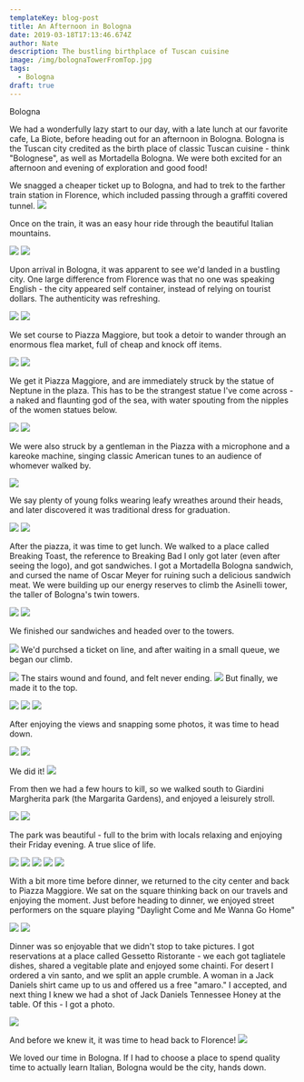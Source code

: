 ```yaml
---
templateKey: blog-post
title: An Afternoon in Bologna
date: 2019-03-18T17:13:46.674Z
author: Nate
description: The bustling birthplace of Tuscan cuisine
image: /img/bolognaTowerFromTop.jpg
tags:
  - Bologna
draft: true
---
```

Bologna


We had a wonderfully lazy start to our day, with a late lunch at our favorite cafe, La Biote, before heading out for an afternoon in Bologna. Bologna is the Tuscan city credited as the birth place of classic Tuscan cuisine - think "Bolognese", as well as Mortadella Bologna. We were both excited for an afternoon and evening of exploration and good food!

We snagged a cheaper ticket up to Bologna, and had to trek to the farther train station in Florence, which included passing through a graffiti covered tunnel.
![](/img/florence/trainToBologna.jpg)

Once on the train, it was an easy hour ride through the beautiful Italian mountains. 

![](/img/florence/trainToBologna2.jpg)
![](/img/florence/tunnelToTrain.jpg)

Upon arrival in Bologna, it was apparent to see we'd landed in a bustling city. One large difference from Florence was that no one was speaking English - the city appeared self container, instead of relying on tourist dollars. The authenticity was refreshing. 

![](/img/florence/arrivalBologna.jpg)
![](/img/florence/arrivalBologna2.jpg)

We set course to Piazza Maggiore, but took a detoir to wander through an enormous flea market, full of cheap and knock off items. 

![](/img/florence/arrivalFleaMarket.jpg)
![](/img/florence/arrivalFleaMarket2.jpg)

We get it Piazza Maggiore, and are immediately struck by the statue of Neptune in the plaza. This has to be the strangest statue I've come across - a naked and flaunting god of the sea, with water spouting from the nipples of the women statues below. 

![](/img/florence/maggioreWeirdStatue1.jpg)
![](/img/florence/maggioreWeirdStatue2.jpg)

We were also struck by a gentleman in the Piazza with a microphone and a kareoke machine, singing classic American tunes to an audience of whomever walked by. 

![](/img/florence/maggiorePiazza.jpg)

We say plenty of young folks wearing leafy wreathes around their heads, and later discovered it was traditional dress for graduation. 

![](/img/florence/maggioreGraduation.jpg)
![](/img/florence/maggioreGraduation2.jpg)

After the piazza, it was time to get lunch. We walked to a place called Breaking Toast, the reference to Breaking Bad I only got later (even after seeing the logo), and got sandwiches. I got a Mortadella Bologna sandwich, and cursed the name of Oscar Meyer for ruining such a delicious sandwich meat. We were building up our energy reserves to climb the Asinelli tower, the taller of Bologna's twin towers. 

![](/img/florence/walkingToSandwich.jpg)
![](/img/florence/breakingToastLogo.jpg)

We finished our sandwiches and headed over to the towers.

![](/img/florence/bolognaTowerPhoto.jpg)
We'd purchsed a ticket on line, and after waiting in a small queue, we began our climb.

![](/img/florence/bolognaTowerClimb.jpg)
The stairs wound and found, and felt never ending. 
![](/img/florence/bolognaTowerClimb2.jpg)
But finally, we made it to the top. 

![](/img/florence/bolognaTowerViewFromTheTop.jpg)
![](/img/florence/bolognaTowerViewFromTopClaire.jpg)
![](/img/florence/bolognaTowerViewFromTopNate.jpg)

After enjoying the views and snapping some photos, it was time to head down.

![](/img/florence/bolognaTowerHeadDown.jpg)
![](/img/florence/bolognaTowerHeadDown2.jpg)

We did it!
![](/img/florence/towerWeDidItSelfie.jpg)

From then we had a few hours to kill, so we walked south to Giardini Margherita park (the Margarita Gardens), and enjoyed a leisurely stroll.

![](/img/florence/afterTowerWalkToGardens.jpg)
![](/img/florence/bolognaPark1.jpg)

The park was beautiful - full to the brim with locals relaxing and enjoying their Friday evening. A true slice of life.

![](/img/florence/bolognaPark2.jpg)
![](/img/florence/bolognaPark3.jpg)
![](/img/florence/bolognaPark4.jpg)
![](/img/florence/bolognaPark5.jpg)
![](/img/florence/bolognaPark6.jpg)

With a bit more time before dinner, we returned to the city center and back to Piazza Maggiore. We sat on the square thinking back on our travels and enjoying the moment. Just before heading to dinner, we enjoyed street performers on the square playing "Daylight Come and Me Wanna Go Home"

![](/img/florence/piazzaMagiorreNight.jpg)
![](/img/florence/piazzaMaggioreNight2.jpg)

Dinner was so enjoyable that we didn't stop to take pictures. I got reservations at a place called Gessetto Ristorante - we each got tagliatele dishes, shared a vegitable plate and enjoyed some chainti. For desert I ordered a vin santo, and we split an apple crumble. A woman in a Jack Daniels shirt came up to us and offered us a free "amaro." I accepted, and next thing I knew we had a shot of Jack Daniels Tennessee Honey at the table. Of this - I got a photo.

![](/img/florence/jackDanielsShot.jpg)

And before we knew it, it was time to head back to Florence! 
![](/img/florence/trainBacktoFirenze.jpg)

We loved our time in Bologna. If I had to choose a place to spend quality time to actually learn Italian, Bologna would be the city, hands down. 
